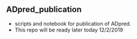 ## ADpred_publication
* scripts and notebook for publication of ADpred.  
* This repo will be ready later today 12/2/2019
